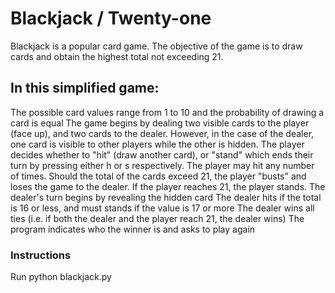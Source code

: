 # Blackjack / Twenty-one

Blackjack is a popular card game. The objective of the game is to draw cards and obtain the highest total not exceeding 21.

## In this simplified game:
The possible card values range from 1 to 10 and the probability of drawing a card is equal
The game begins by dealing two visible cards to the player (face up), and two cards to the dealer. However, in the case of the dealer, one card is visible to other players while the other is hidden.
The player decides whether to "hit" (draw another card), or "stand" which ends their turn by pressing either h or s respectively.
The player may hit any number of times. Should the total of the cards exceed 21, the player "busts" and loses the game to the dealer.
If the player reaches 21, the player stands.
The dealer's turn begins by revealing the hidden card
The dealer hits if the total is 16 or less, and must stands if the value is 17 or more
The dealer wins all ties (i.e. if both the dealer and the player reach 21, the dealer wins)
The program indicates who the winner is and asks to play again

### Instructions
Run python blackjack.py

